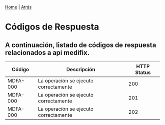 [Home](https://github.com/DevIdeasSoftware/medifix-wiki) | [Atrás](https://github.com/DevIdeasSoftware/medifix-wiki)
# **Códigos de Respuesta**
A continuación, listado de códigos de respuesta relacionados a api medifix.
---
Código    | Descripción   | HTTP Status
-------   | -----------   |------------
MDFA-000  |La operación se ejecuto correctamente  |200
MDFA-000  |La operación se ejecuto correctamente  |201
MDFA-000  |La operación se ejecuto correctamente  |202

